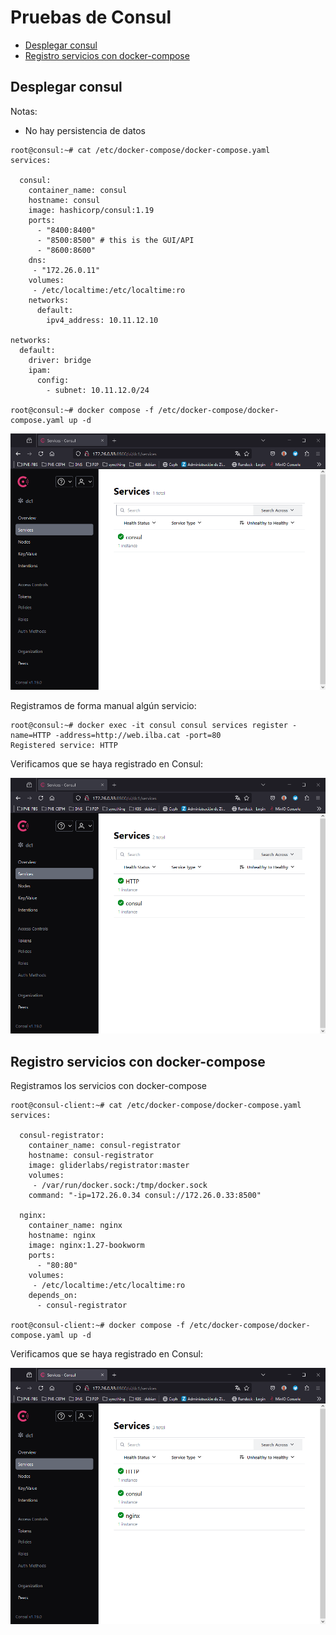 # Pruebas de Consul

* [Desplegar consul](#id1)
* [Registro servicios con docker-compose](#id2)

## Desplegar consul <div id='id1' />

Notas:

* No hay persistencia de datos

```
root@consul:~# cat /etc/docker-compose/docker-compose.yaml
services:

  consul:
    container_name: consul
    hostname: consul
    image: hashicorp/consul:1.19
    ports:
      - "8400:8400"
      - "8500:8500" # this is the GUI/API
      - "8600:8600"
    dns:
     - "172.26.0.11"
    volumes:
     - /etc/localtime:/etc/localtime:ro
    networks:
      default:
        ipv4_address: 10.11.12.10

networks:
  default:
    driver: bridge
    ipam:
      config:
        - subnet: 10.11.12.0/24

root@consul:~# docker compose -f /etc/docker-compose/docker-compose.yaml up -d
```

![alt text](images/consul-vacio.png)

Registramos de forma manual algún servicio:

```
root@consul:~# docker exec -it consul consul services register -name=HTTP -address=http://web.ilba.cat -port=80
Registered service: HTTP
```

Verificamos que se haya registrado en Consul:

![alt text](images/consul-servicio-creado-a-mano.png)

## Registro servicios con docker-compose <div id='id2' />

Registramos los servicios con docker-compose

```
root@consul-client:~# cat /etc/docker-compose/docker-compose.yaml
services:

  consul-registrator:
    container_name: consul-registrator
    hostname: consul-registrator
    image: gliderlabs/registrator:master
    volumes:
     - /var/run/docker.sock:/tmp/docker.sock
    command: "-ip=172.26.0.34 consul://172.26.0.33:8500"

  nginx:
    container_name: nginx
    hostname: nginx
    image: nginx:1.27-bookworm
    ports:
      - "80:80"
    volumes:
     - /etc/localtime:/etc/localtime:ro
    depends_on:
      - consul-registrator

root@consul-client:~# docker compose -f /etc/docker-compose/docker-compose.yaml up -d
```

Verificamos que se haya registrado en Consul:

![alt text](images/consul-registry-docker-compose.png)